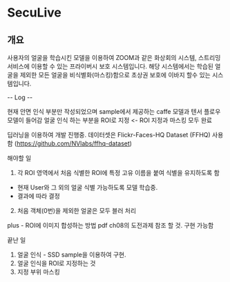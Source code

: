 # SecuLive

## 개요

사용자의 얼굴을 학습시킨 모델을 이용하여 ZOOM과 같은 화상회의 시스템, 스트리밍 서비스에 이용할 수 있는 프라이버시 보호 시스템입니다. 해당 시스템에서는 학습된 얼굴을 제외한 모든 얼굴을 비식별화(마스킹)함으로 초상권 보호에 이바지 할수 있는 시스템입니다.



-- Log --

현재 안면 인식 부분만 작성되었으며 sample에서 제공하는 caffe 모델과 텐서 플로우 모델이 들어감
얼굴 인식 하는 부분을 ROI로 지정 <- ROI 지정과 마스킹 모두 완료

딥러닝을 이용하여 개발 진행중. 데이터셋은 Flickr-Faces-HQ Dataset (FFHQ) 사용함 (https://github.com/NVlabs/ffhq-dataset)


해야할 일

1. 각 ROI 영역에서 처음 식별한 ROI에 특정 고유 이름을 붙여 식별을 유지하도록 함
  - 현재 User와 그 외의 얼굴 식별 가능하도록 모델 학습중.
  - 결과에 따라 결정
2. 처음 객체(0번)을 제외한 얼굴은 모두 블러 처리

plus - ROI에 이미지 합성하는 방법 pdf ch08의 도전과제 참조 할 것. 구현 가능함


끝난 일
1. 얼굴 인식 - SSD sample을 이용하여 구현.
2. 얼굴 인식을 ROI로 지정하는 것
3. 지정 부위 마스킹
